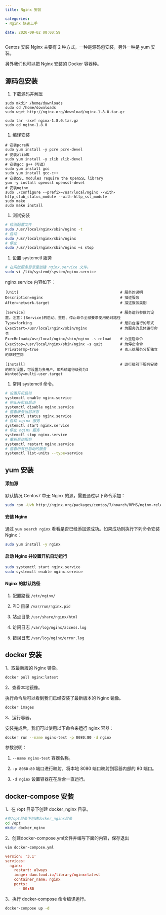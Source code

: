 ```yaml
---
title: Nginx 安装

categories:
- Nginx 快速上手

date: 2020-09-02 00:00:59
---
```

Centos 安装 Nginx 主要有 2 种方式，一种是源码包安装，另外一种是 yum 安装。

另外我们也可以把 Nginx 安装的 Docker 容器种。

## 源码包安装
1. 下载源码并解压
```shell
sudo mkdir /home/downloads
sudo cd /home/downloads
sudo wget http://nginx.org/download/nginx-1.8.0.tar.gz

sudo tar -zxvf nginx-1.8.0.tar.gz
sudo cd nginx-1.8.0  
```

1. 编译安装
```shell
# 安装pcre库
sudo yum install -y pcre pcre-devel
# 安装zlib库
sudo yum install -y zlib zlib-devel
# 安装gcc g++（可选）
sudo yum install gcc
sudo yum install gcc-c++
# 安装SSL modules require the OpenSSL library
yum -y install openssl openssl-devel
# 安装nginx
sudo ./configure --prefix=/usr/local/nginx --with-http_stub_status_module --with-http_ssl_module
sudo make
sudo make install
```
1. 测试安装
```bash
# 检测配置文件
sudo /usr/local/nginx/sbin/nginx -t
# 启动
sudo /usr/local/nginx/sbin/nginx
# 停止
sudo /usr/local/nginx/sbin/nginx –s stop
```
1. 设置 systemctl 服务
```bash
# 在系统服务目录里创建 nginx.service 文件。
sudo vi /lib/systemd/system/nginx.service
```

nginx.service 内容如下：
```
[Unit]                                              # 服务的说明
Description=nginx                                   # 描述服务
After=network.target                                # 描述服务类别
  
[Service]                                           # 服务运行参数的设置，注意：[Service]的启动、重启、停止命令全部要求使用绝对路径
Type=forking                                        # 是后台运行的形式
ExecStart=/usr/local/nginx/sbin/nginx               # 为服务的具体运行命令
ExecReload=/usr/local/nginx/sbin/nginx -s reload    # 为重启命令
ExecStop=/usr/local/nginx/sbin/nginx -s quit        # 为停止命令
PrivateTmp=true                                     # 表示给服务分配独立的临时空间
  
[Install]                                           # 运行级别下服务安装的相关设置，可设置为多用户，即系统运行级别为3
WantedBy=multi-user.target  
```

1. 常用 systemctl 命令。
```bash
# 设置开机启动
systemctl enable nginx.service
# 停止开机自启动
systemctl disable nginx.service
# 查看服务当前状态
systemctl status nginx.service
# 启动 nginx 服务
systemctl start nginx.service　
# 停止 nginx 服务
systemctl stop nginx.service　
# 重新启动服务
systemctl restart nginx.service　
# 查看所有已启动的服务
systemctl list-units --type=service
```

## yum 安装
#### 添加源

默认情况 Centos7 中无 Nginx 的源，需要通过以下命令添加：

```bash
sudo rpm -Uvh http://nginx.org/packages/centos/7/noarch/RPMS/nginx-release-centos-7-0.el7.ngx.noarch.rpm
```

#### 安装 Nginx

通过 `yum search nginx` 看看是否已经添加源成功。如果成功则执行下列命令安装 Nginx：

```bash
sudo yum install -y nginx
```

#### 启动 Nginx 并设置开机自动运行

```bash
sudo systemctl start nginx.service
sudo systemctl enable nginx.service
```

#### Nginx 的默认路径
1. 配置路径
   `/etc/nginx/`

1. PID 目录
   `/var/run/nginx.pid`

1. 站点目录
   `/usr/share/nginx/html`

1. 访问日志
   `/var/log/nginx/access.log`

1. 错误日志
   `/var/log/nginx/error.log`

## docker 安装
1、取最新版的 Nginx 镜像。

```bash
docker pull nginx:latest
```

2、查看本地镜像。

执行命令后可以看到我们已经安装了最新版本的 Nginx 镜像。

```bash
docker images
```

3、运行容器。

安装完成后，我们可以使用以下命令来运行 nginx 容器：

```bash
docker run --name nginx-test -p 8080:80 -d nginx
```

参数说明：
1. `--name nginx-test`
   容器名称。

1. `-p 8080:80`
   端口进行映射，将本地 8080 端口映射到容器内部的 80 端口。

1. `-d nginx`
   设置容器在在后台一直运行。

## docker-compose 安装
1、在 /opt 目录下创建 docker_nginx 目录。

```bash
#在/opt目录下创建docker_nginx目录
cd /opt
mkdir docker_nginx
```

2、创建docker-compose.yml文件并编写下面的内容，保存退出

```bash
vim docker-compose.yml
```

```conf
version: '3.1'
services: 
  nginx:
    restart: always
    image: daocloud.io/library/nginx:latest
    container_name: nginx
    ports: 
      - 80:80
```

3、执行 docker-compose 命令编译运行。

```bash
docker-compose up -d
```